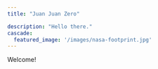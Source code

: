 ```yaml
---
title: "Juan Juan Zero"

description: "Hello there."
cascade:
  featured_image: '/images/nasa-footprint.jpg'
---
```

Welcome!